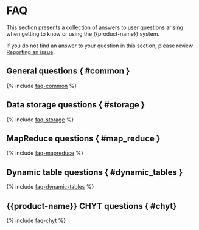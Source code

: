 # FAQ

This section presents a collection of answers to user questions arising when getting to know or using the {{product-name}} system.

If you do not find an answer to your question in this section, please review [Reporting an issue](../user-guide/problems/howtoreport.md).

## General questions { #common }

{% include [faq-common](_includes/faq-common.md) %}

## Data storage questions { #storage }

{% include [faq-storage](_includes/faq-storage.md) %}

## MapReduce questions { #map_reduce }

{% include [faq-mapreduce](_includes/faq-mapreduce.md) %}

## Dynamic table questions { #dynamic_tables }

{% include [faq-dynamic-tables](_includes/faq-dynamic-tables.md) %}

## {{product-name}} CHYT questions { #chyt}

{% include [faq-chyt](_includes/faq-chyt.md) %}
